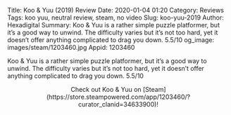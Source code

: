 Title: Koo & Yuu (2019) Review
Date: 2020-01-04 01:20
Category: Reviews
Tags: koo yuu, neutral review, steam, no video
Slug: koo-yuu-2019
Author: Hexadigital
Summary: Koo & Yuu is a rather simple puzzle platformer, but it’s a good way to unwind. The difficulty varies but it’s not too hard, yet it doesn’t offer anything complicated to drag you down. 5.5/10
og_image: images/steam/1203460.jpg
Appid: 1203460

Koo & Yuu is a rather simple puzzle platformer, but it’s a good way to unwind. The difficulty varies but it’s not too hard, yet it doesn’t offer anything complicated to drag you down. 5.5/10

<center>Check out Koo & Yuu on [Steam](https://store.steampowered.com/app/1203460/?curator_clanid=34633900)!</center>